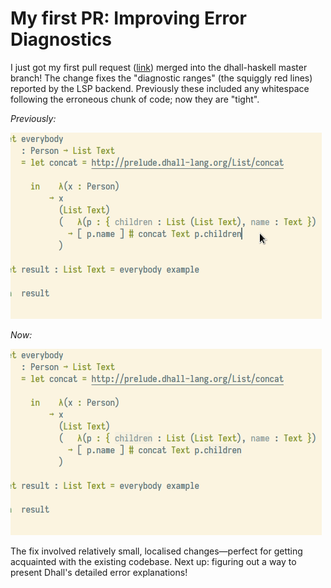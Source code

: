 # My first PR: Improving Error Diagnostics

I just got my first pull request ([link](https://github.com/dhall-lang/dhall-haskell/pull/974)) merged into the dhall-haskell master branch! The change fixes the "diagnostic ranges" (the squiggly red lines) reported by the LSP backend. Previously these included any whitespace following the erroneous chunk of code; now they are "tight".

*Previously:*

![Old screencast](/images/screencast-diagnostics-old.png)

*Now:*

![New screencast](/images/screencast-diagnostics-updated.png)

The fix involved relatively small, localised changes&mdash;perfect for getting acquainted with the existing codebase. Next up: figuring out a way to present Dhall's detailed error explanations!
